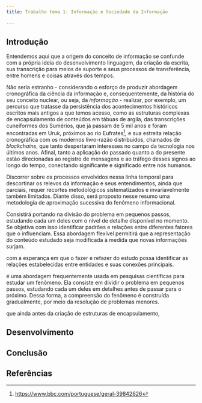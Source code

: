 ```yaml
---
title: Trabalho tema 1: Informação e Sociedade da Informação
  
---
```



## Introdução

Entendemos aqui que a origem do conceito de informação se confunde com a própria 
ideia do desenvolvimento linguagem, da criação da escrita, sua transcrição para meios 
de suporte e seus processos de transferência, entre homens e coisas através dos tempos. 

Não seria estranho - considerando o esforço de produzir abordagem cronográfica
da ciência da informação e, consequentemente, da história do seu conceito nuclear, ou 
seja,  da _informação_ - realizar, por exemplo, um percurso que tratasse da persistência 
dos acontecimentos históricos escritos mais antigos a que temos acesso, como as 
estruturas complexas de encapsulamento de conteúdos em tábuas de argila, das transcrições 
cuneiformes dos Sumérios, que já passam de 5 mil anos e foram encontradas em Uruk, 
próximos ao rio Eufrates[^1], e sua estreita relação cronográfica com os modernos 
livro-razão distribuídos, chamados de _blockchains_, que tanto despertaram interesses 
no campo da tecnologia nos últimos anos. Afinal, tanto a aplicação do passado quanto
a do presente estão direcionadas ao registro de mensagens e ao tráfego desses signos ao 
longo do tempo, conectando significante e significado entre nós humanos.

[^1]: https://www.bbc.com/portuguese/geral-39842626

Discorrer sobre os processos envolvidos nessa linha temporal para descortinar os 
relevos da informação e seus entendimentos, ainda que parciais, requer recortes 
metodológicos sistematizados e invariavelmente também limitados. Diante disso, será
proposto nesse resumo uma metodologia de aproximação sucessiva do fenômeno informacional. 

Consistirá portando na divisão do problema em pequenos passos, estudando cada um deles 
com o nível de detalhe disponível no momento. Se objetiva com isso identificar padrões 
e relações entre diferentes fatores que o influenciam. Essa abordagem flexível permitirá 
que a representação do conteúdo estudado seja modificada à medida que novas informações
surjam.






com a
esperança em que o fazer e refazer do estudo possa identificar as relações estabelecidas
entre entidades e suas conexões principais.


é uma abordagem frequentemente usada em pesquisas científicas para estudar um fenômeno. Ela consiste em dividir o problema em pequenos passos, estudando cada um deles em detalhes antes de passar para o próximo. Dessa forma, a compreensão do fenômeno é construída gradualmente, por meio da resolução de problemas menores.



que ainda antes da criação de estruturas de encapsulamento,

## Desenvolvimento

## Conclusão

## Referências

[1]: https://www.bbc.com/portuguese/geral-39842626
